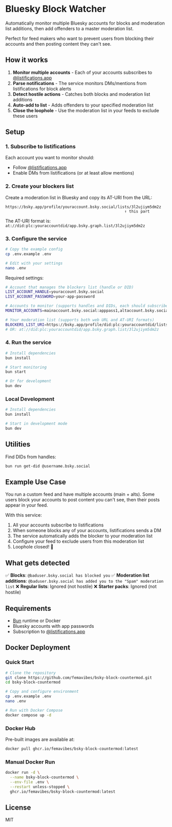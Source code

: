 # Bluesky Block Watcher

Automatically monitor multiple Bluesky accounts for blocks and moderation list additions, then add offenders to a master moderation list.

Perfect for feed makers who want to prevent users from blocking their accounts and then posting content they can't see.

## How it works

1. **Monitor multiple accounts** - Each of your accounts subscribes to [@listifications.app](https://bsky.app/profile/listifications.app)
2. **Parse notifications** - The service monitors DMs/mentions from listifications for block alerts
3. **Detect hostile actions** - Catches both blocks and moderation list additions
4. **Auto-add to list** - Adds offenders to your specified moderation list
5. **Close the loophole** - Use the moderation list in your feeds to exclude these users

## Setup

### 1. Subscribe to listifications

Each account you want to monitor should:
- Follow [@listifications.app](https://bsky.app/profile/listifications.app)
- Enable DMs from listifications (or at least allow mentions)

### 2. Create your blockers list

Create a moderation list in Bluesky and copy its AT-URI from the URL:
```
https://bsky.app/profile/youraccount.bsky.social/lists/3l2ujiym5dm2z
                                                    ↑ this part
```

The AT-URI format is: `at://did:plc:youraccountdid/app.bsky.graph.list/3l2ujiym5dm2z`

### 3. Configure the service

```bash
# Copy the example config
cp .env.example .env

# Edit with your settings
nano .env
```

Required settings:
```bash
# Account that manages the blockers list (handle or DID)
LIST_ACCOUNT_HANDLE=youraccount.bsky.social
LIST_ACCOUNT_PASSWORD=your-app-password

# Accounts to monitor (supports handles and DIDs, each should subscribe to listifications)
MONITOR_ACCOUNTS=mainaccount.bsky.social:apppass1,altaccount.bsky.social:apppass2,did:plc:example123:apppass3

# Your moderation list (supports both web URL and AT-URI formats)
BLOCKERS_LIST_URI=https://bsky.app/profile/did:plc:youraccountdid/lists/3l2ujiym5dm2z
# OR: at://did:plc:youraccountdid/app.bsky.graph.list/3l2ujiym5dm2z
```

### 4. Run the service

```bash
# Install dependencies
bun install

# Start monitoring
bun start

# Or for development
bun dev
```

### Local Development

```bash
# Install dependencies
bun install

# Start in development mode
bun dev
```

## Utilities

Find DIDs from handles:
```bash
bun run get-did @username.bsky.social
```

## Example Use Case

You run a custom feed and have multiple accounts (main + alts). Some users block your accounts to post content you can't see, then their posts appear in your feed.

With this service:
1. All your accounts subscribe to listifications
2. When someone blocks any of your accounts, listifications sends a DM
3. The service automatically adds the blocker to your moderation list
4. Configure your feed to exclude users from this moderation list
5. Loophole closed! 🎉

## What gets detected

✅ **Blocks**: `@baduser.bsky.social has blocked you`
✅ **Moderation list additions**: `@baduser.bsky.social has added you to the "Spam" moderation list`
❌ **Regular lists**: Ignored (not hostile)
❌ **Starter packs**: Ignored (not hostile)

## Requirements

- [Bun](https://bun.sh/) runtime or Docker
- Bluesky accounts with app passwords
- Subscription to [@listifications.app](https://bsky.app/profile/listifications.app)

## Docker Deployment

### Quick Start

```bash
# Clone the repository
git clone https://github.com/femavibes/bsky-block-countermod.git
cd bsky-block-countermod

# Copy and configure environment
cp .env.example .env
nano .env

# Run with Docker Compose
docker compose up -d
```

### Docker Hub

Pre-built images are available at:
```bash
docker pull ghcr.io/femavibes/bsky-block-countermod:latest
```

### Manual Docker Run

```bash
docker run -d \
  --name bsky-block-countermod \
  --env-file .env \
  --restart unless-stopped \
  ghcr.io/femavibes/bsky-block-countermod:latest
```

## License

MIT